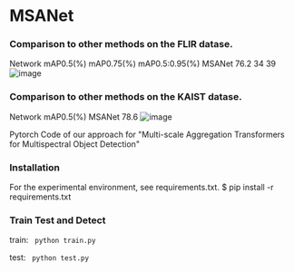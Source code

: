 # MSANet
### Comparison to other methods on the FLIR datase.
Network	mAP0.5(%)	mAP0.75(%)	mAP0.5:0.95(%)
MSANet	76.2	34	39
![image](https://github.com/ysh-strive/MSANet/assets/25916281/e1aab203-1827-4899-bd9e-91ccc91aa7a7)


### Comparison to other methods on the KAIST datase.
Network	mAP0.5(%)
MSANet	78.6
![image](https://github.com/ysh-strive/MSANet/assets/25916281/580f86c0-46f5-4224-8ab3-1064c18a39c8)

Pytorch Code of our approach for "Multi-scale Aggregation Transformers for Multispectral Object Detection"
### Installation 
For the experimental environment, see requirements.txt.
$ pip install -r requirements.txt


### Train Test and Detect
train: ``` python train.py```

test: ``` python test.py```
